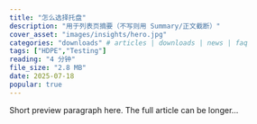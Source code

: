 ```yaml
---
title: "怎么选择托盘"
description: "用于列表页摘要（不写则用 Summary/正文截断）"
cover_asset: "images/insights/hero.jpg"
categories: "downloads" # articles | downloads | news | faq
tags: ["HDPE","Testing"]
reading: "4 分钟"
file_size: "2.8 MB"
date: 2025-07-18
popular: true 
---
```


Short preview paragraph here. The full article can be longer...
